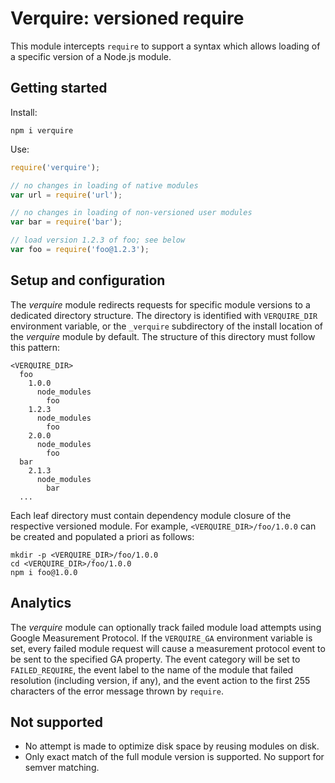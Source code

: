 Verquire: versioned require
===

This module intercepts `require` to support a syntax which allows loading of a specific version of a Node.js module. 

## Getting started

Install: 

```
npm i verquire
```

Use: 

```javascript
require('verquire');

// no changes in loading of native modules
var url = require('url'); 

// no changes in loading of non-versioned user modules
var bar = require('bar'); 

// load version 1.2.3 of foo; see below
var foo = require('foo@1.2.3'); 
```

## Setup and configuration

The *verquire* module redirects requests for specific module versions to a dedicated directory structure. The directory is identified with `VERQUIRE_DIR` environment variable, or the `_verquire` subdirectory of the install location of the *verquire* module by default. The structure of this directory must follow this pattern:

```
<VERQUIRE_DIR>
  foo
    1.0.0
      node_modules
        foo
    1.2.3
      node_modules
        foo
    2.0.0
      node_modules
        foo
  bar
    2.1.3
      node_modules
        bar
  ...
```

Each leaf directory must contain dependency module closure of the respective versioned module. For example, `<VERQUIRE_DIR>/foo/1.0.0` can be created and populated a priori as follows:

```
mkdir -p <VERQUIRE_DIR>/foo/1.0.0
cd <VERQUIRE_DIR>/foo/1.0.0
npm i foo@1.0.0
```

## Analytics

The *verquire* module can optionally track failed module load attempts using Google Measurement Protocol. If the `VERQUIRE_GA` environment variable is set, every failed module request will cause a measurement protocol event to be sent to the specified GA property. The event category will be set to `FAILED_REQUIRE`, the event label to the name of the module that failed resolution (including version, if any), and the event action to the first 255 characters of the error message thrown by `require`. 

## Not supported

* No attempt is made to optimize disk space by reusing modules on disk.
* Only exact match of the full module version is supported. No support for semver matching.
